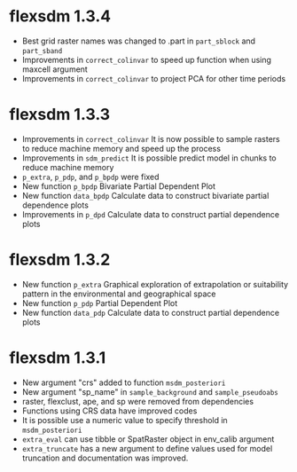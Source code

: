 # flexsdm 1.3.4

- Best grid raster names was changed to .part in `part_sblock` and  `part_sband` 
- Improvements in `correct_colinvar` to speed up function when using maxcell argument 
- Improvements in `correct_colinvar` to project PCA for other time periods

# flexsdm 1.3.3

- Improvements in `correct_colinvar` It is now possible to sample rasters to reduce machine memory and speed up the process
- Improvements in `sdm_predict` It is possible predict model in chunks to reduce machine memory
- `p_extra`, `p_pdp`, and `p_bpdp` were fixed 
- New function `p_bpdp` Bivariate Partial Dependent Plot
- New function `data_bpdp` Calculate data to construct bivariate partial dependence plots
- Improvements in `p_dpd` Calculate data to construct partial dependence plots

# flexsdm 1.3.2

- New function `p_extra` Graphical exploration of extrapolation or suitability pattern in the environmental and geographical space
- New function `p_pdp` Partial Dependent Plot
- New function `data_pdp` Calculate data to construct partial dependence plots
 

# flexsdm 1.3.1

- New argument "crs" added to function `msdm_posteriori`
- New argument "sp_name" in `sample_background` and `sample_pseudoabs`
- raster, flexclust, ape, and sp were removed from dependencies  
- Functions using CRS data have improved codes
- It is possible use a numeric value to specify threshold in `msdm_posteriori` 
- `extra_eval` can use tibble or SpatRaster object in env_calib argument 
- `extra_truncate` has a new argument to define values used for model truncation and documentation was improved. 
# 
